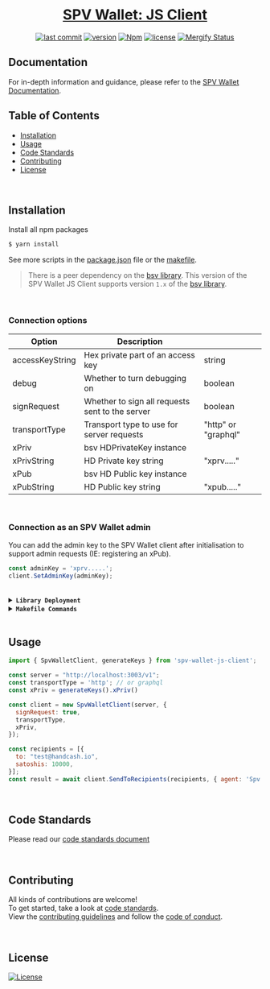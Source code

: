 <div align="center">

# [SPV Wallet: JS Client](https://www.npmjs.com/package/@bitcoin-sv/spv-wallet-js-client)

[![last commit](https://img.shields.io/github/last-commit/bitcoin-sv/spv-wallet-js-client.svg?style=flat&v=2)](https://github.com/bitcoin-sv/spv-wallet-js-client/commits/master)
[![version](https://img.shields.io/github/release-pre/bitcoin-sv/spv-wallet-js-client.svg?style=flat&v=2)](https://github.com/bitcoin-sv/spv-wallet-js-client/releases)
[![Npm](https://img.shields.io/npm/v/@bitcoin-sv/spv-wallet-js-client?style=flat&v=2)](https://www.npmjs.com/package/@bitcoin-sv/spv-wallet-js-client)
[![license](https://img.shields.io/badge/license-Open%20BSV-brightgreen.svg?style=flat&v=2)](/LICENSE)
[![Mergify Status](https://img.shields.io/endpoint.svg?url=https://api.mergify.com/v1/badges/bitcoin-sv/spv-wallet-js-client&style=flat&v=2)](https://mergify.io)
<br/>
</div>

## Documentation

For in-depth information and guidance, please refer to the [SPV Wallet Documentation](https://bsvblockchain.gitbook.io/docs).

## Table of Contents
- [Installation](#installation)
- [Usage](#usage)
- [Code Standards](#code-standards)
- [Contributing](#contributing)
- [License](#license)

<br />

## Installation

Install all npm packages
```bash
$ yarn install
```

See more scripts in the [package.json](package.json) file or the [makefile](Makefile).

> There is a peer dependency on the [bsv library](https://github.com/moneybutton/bsv/tree/bsv-legacy).
> This version of the SPV Wallet JS Client supports version `1.x` of the [bsv library](https://github.com/moneybutton/bsv/tree/bsv-legacy).

<br />

### Connection options

| Option          |  Description                                    |                     |
|-----------------|-------------------------------------------------|---------------------|
| accessKeyString | Hex private part of an access key               | string              |
| debug           | Whether to turn debugging on                    | boolean             |
| signRequest     | Whether to sign all requests sent to the server | boolean             |
| transportType   | Transport type to use for server requests       | "http" or "graphql" |
| xPriv           | bsv HDPrivateKey instance                       |                     |
| xPrivString     | HD Private key string                           | "xprv....."         |
| xPub            | bsv HD Public key instance                      |                     |
| xPubString      | HD Public key string                            | "xpub....."         |

<br />

### Connection as an SPV Wallet admin

You can add the admin key to the SPV Wallet client after initialisation to support admin requests (IE: registering an xPub).

```javascript
const adminKey = 'xprv.....';
client.SetAdminKey(adminKey);
```

<br />

<details>
<summary><strong><code>Library Deployment</code></strong></summary>
<br/>

Releases are automatically created when you create a new [git tag](https://git-scm.com/book/en/v2/Git-Basics-Tagging)!

If you want to manually make releases, please install GoReleaser:

[goreleaser](https://github.com/goreleaser/goreleaser) for easy binary or library deployment to Github and can be installed:
- **using make:** `make install-releaser`
- **using brew:** `brew install goreleaser`

The [.goreleaser.yml](.goreleaser.yml) file is used to configure [goreleaser](https://github.com/goreleaser/goreleaser).

<br/>

### Automatic Releases on Tag Creation (recommended)
Automatic releases via [Github Actions](.github/workflows/release.yml) from creating a new tag:
```shell
make tag version=1.2.3
```

<br/>

### Manual Releases (optional)
Use `make release-snap` to create a snapshot version of the release, and finally `make release` to ship to production (manually).

<br/>

</details>

<details>
<summary><strong><code>Makefile Commands</code></strong></summary>
<br/>

View all `makefile` commands
```shell script
make help
```

List of all current commands:
```text
audit                         Checks for vulnerabilities in dependencies
clean                         Remove previous builds and any test cache data
help                          Show this help message
install                       Installs the dependencies for the package
install-all-contributors      Installs all contributors locally
outdated                      Checks for outdated packages via npm
publish                       Will publish the version to npm
release                       Full production release (creates release in Github)
release                       Run after releasing - deploy to npm
release-snap                  Test the full release (build binaries)
release-test                  Full production test release (everything except deploy)
replace-version               Replaces the version in HTML/JS (pre-deploy)
tag                           Generate a new tag and push (tag version=0.0.0)
tag-remove                    Remove a tag if found (tag-remove version=0.0.0)
tag-update                    Update an existing tag to current commit (tag-update version=0.0.0)
test                          Will run unit tests
update-contributors           Regenerates the contributors html/list
```
</details>

<br />

## Usage

```javascript
import { SpvWalletClient, generateKeys } from 'spv-wallet-js-client';

const server = "http://localhost:3003/v1";
const transportType = 'http'; // or graphql
const xPriv = generateKeys().xPriv()

const client = new SpvWalletClient(server, {
  signRequest: true,
  transportType,
  xPriv,
});

const recipients = [{
  to: "test@handcash.io",
  satoshis: 10000,
}];
const result = await client.SendToRecipients(recipients, { agent: 'Spv Wallet test' })
```

<br />

## Code Standards
Please read our [code standards document](.github/CODE_STANDARDS.md)

<br />

## Contributing
All kinds of contributions are welcome!
<br/>
To get started, take a look at [code standards](.github/CODE_STANDARDS.md).
<br/>
View the [contributing guidelines](.github/CODE_STANDARDS.md#3-contributing) and follow the [code of conduct](.github/CODE_OF_CONDUCT.md).

<br/>

## License
[![License](https://img.shields.io/badge/license-Open%20BSV-brightgreen.svg?style=flat&v=2)](/LICENSE)
